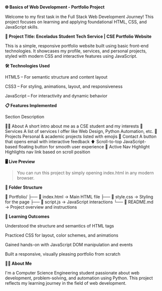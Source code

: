 **🌐 Basics of Web Development - Portfolio Project**

Welcome to my first task in the Full Stack Web Development Journey!
This project focuses on learning and applying foundational HTML, CSS, and JavaScript skills.


**📌 Project Title: Enceladus Student Tech Service | CSE Portfolio Website**

This is a simple, responsive portfolio website built using basic front-end technologies. It showcases my profile, services, and personal projects, styled with modern CSS and interactive features using JavaScript.


**🛠️ Technologies Used**

HTML5 – For semantic structure and content layout

CSS3 – For styling, animations, layout, and responsiveness

JavaScript – For interactivity and dynamic behavior


**📋 Features Implemented**

Section	Description

🧑‍💻 About	A short intro about me as a CSE student and my interests
🧰 Services	A list of services I offer like Web Design, Python Automation, etc.
📁 Projects	Personal & academic projects listed with emojis
📧 Contact	A button that opens email with interactive feedback
⬆️ Scroll-to-top	JavaScript-based floating button for smooth user experience
🔗 Active Nav Highlight	Highlights nav link based on scroll position



**🖥️ Live Preview**

> You can run this project by simply opening index.html in any modern browser.

**📁 Folder Structure**

📂 Portfolio/
├── 📄 index.html        → Main HTML file
├── 📄 style.css         → Styling for the page
├── 📄 script.js         → JavaScript interactions
└── 📄 README.md         → Project overview and instructions


**🔰 Learning Outcomes**

Understood the structure and semantics of HTML tags

Practiced CSS for layout, color schemes, and animations

Gained hands-on with JavaScript DOM manipulation and events

Built a responsive, visually pleasing portfolio from scratch

**🙋‍♀️ About Me**

I'm a Computer Science Engineering student passionate about web development, problem-solving, and automation using Python. This project reflects my learning journey in the field of web development.
